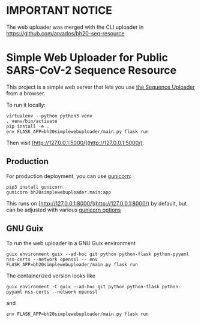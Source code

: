 # IMPORTANT NOTICE

The web uploader was merged with the CLI uploader in
https://github.com/arvados/bh20-seq-resource


# Simple Web Uploader for Public SARS-CoV-2 Sequence Resource

This project is a simple web server that lets you use [the Sequence Uploader](https://github.com/arvados/bh20-seq-resource#sequence-uploader) from a browser.

To run it locally:

```
virtualenv --python python3 venv
. venv/bin/activate
pip install -e .
env FLASK_APP=bh20simplewebuploader/main.py flask run
```

Then visit [http://127.0.0.1:5000/](http://127.0.0.1:5000/).

## Production

For production deployment, you can use [gunicorn](https://flask.palletsprojects.com/en/1.1.x/deploying/wsgi-standalone/#gunicorn):

```
pip3 install gunicorn
gunicorn bh20simplewebuploader.main:app
```

This runs on [http://127.0.0.1:8000/](http://127.0.0.1:8000/) by default, but can be adjusted with various [gunicorn options](http://docs.gunicorn.org/en/latest/run.html#commonly-used-arguments)

## GNU Guix

To run the web uploader in a GNU Guix environment

```
guix environment guix --ad-hoc git python python-flask python-pyyaml nss-certs --network openssl -- env FLASK_APP=bh20simplewebuploader/main.py flask run
```

The containerized version looks like

```
guix environment -C guix --ad-hoc git python python-flask python-pyyaml nss-certs --network openssl
```

and

```
env FLASK_APP=bh20simplewebuploader/main.py flask run
```
